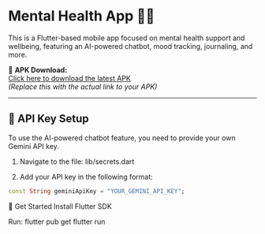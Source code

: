 # Mental Health App 🤖🧠

This is a Flutter-based mobile app focused on mental health support and wellbeing, featuring an AI-powered chatbot, mood tracking, journaling, and more.

📱 **APK Download:**  
[Click here to download the latest APK](https://your-apk-link-here.com)  
*(Replace this with the actual link to your APK)*

---

## 🔑 API Key Setup

To use the AI-powered chatbot feature, you need to provide your own Gemini API key.

1. Navigate to the file:
lib/secrets.dart

2. Add your API key in the following format:
```dart
const String geminiApiKey = "YOUR_GEMINI_API_KEY";
```


🚀 Get Started
Install Flutter SDK

Run:
flutter pub get
flutter run
